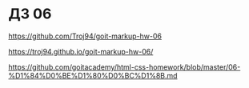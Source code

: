 # ДЗ 06

https://github.com/Troj94/goit-markup-hw-06

https://troj94.github.io/goit-markup-hw-06/

https://github.com/goitacademy/html-css-homework/blob/master/06-%D1%84%D0%BE%D1%80%D0%BC%D1%8B.md

